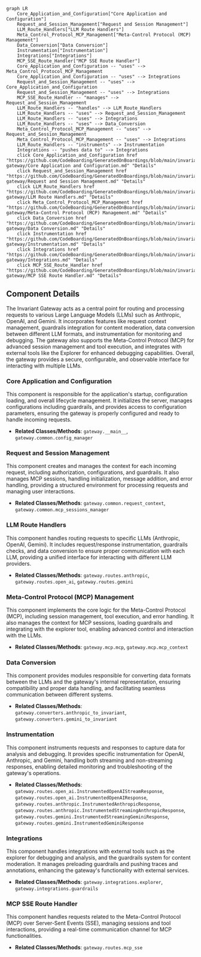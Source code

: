 ```mermaid
graph LR
    Core_Application_and_Configuration["Core Application and Configuration"]
    Request_and_Session_Management["Request and Session Management"]
    LLM_Route_Handlers["LLM Route Handlers"]
    Meta_Control_Protocol_MCP_Management["Meta-Control Protocol (MCP) Management"]
    Data_Conversion["Data Conversion"]
    Instrumentation["Instrumentation"]
    Integrations["Integrations"]
    MCP_SSE_Route_Handler["MCP SSE Route Handler"]
    Core_Application_and_Configuration -- "uses" --> Meta_Control_Protocol_MCP_Management
    Core_Application_and_Configuration -- "uses" --> Integrations
    Request_and_Session_Management -- "uses" --> Core_Application_and_Configuration
    Request_and_Session_Management -- "uses" --> Integrations
    MCP_SSE_Route_Handler -- "manages" --> Request_and_Session_Management
    LLM_Route_Handlers -- "handles" --> LLM_Route_Handlers
    LLM_Route_Handlers -- "uses" --> Request_and_Session_Management
    LLM_Route_Handlers -- "uses" --> Integrations
    LLM_Route_Handlers -- "uses" --> Data_Conversion
    Meta_Control_Protocol_MCP_Management -- "uses" --> Request_and_Session_Management
    Meta_Control_Protocol_MCP_Management -- "uses" --> Integrations
    LLM_Route_Handlers -- "instruments" --> Instrumentation
    Integrations -- "pushes data to" --> Integrations
    click Core_Application_and_Configuration href "https://github.com/CodeBoarding/GeneratedOnBoardings/blob/main/invariant-gateway/Core Application and Configuration.md" "Details"
    click Request_and_Session_Management href "https://github.com/CodeBoarding/GeneratedOnBoardings/blob/main/invariant-gateway/Request and Session Management.md" "Details"
    click LLM_Route_Handlers href "https://github.com/CodeBoarding/GeneratedOnBoardings/blob/main/invariant-gateway/LLM Route Handlers.md" "Details"
    click Meta_Control_Protocol_MCP_Management href "https://github.com/CodeBoarding/GeneratedOnBoardings/blob/main/invariant-gateway/Meta-Control Protocol (MCP) Management.md" "Details"
    click Data_Conversion href "https://github.com/CodeBoarding/GeneratedOnBoardings/blob/main/invariant-gateway/Data Conversion.md" "Details"
    click Instrumentation href "https://github.com/CodeBoarding/GeneratedOnBoardings/blob/main/invariant-gateway/Instrumentation.md" "Details"
    click Integrations href "https://github.com/CodeBoarding/GeneratedOnBoardings/blob/main/invariant-gateway/Integrations.md" "Details"
    click MCP_SSE_Route_Handler href "https://github.com/CodeBoarding/GeneratedOnBoardings/blob/main/invariant-gateway/MCP SSE Route Handler.md" "Details"
```

## Component Details

The Invariant Gateway acts as a central point for routing and processing requests to various Large Language Models (LLMs) such as Anthropic, OpenAI, and Gemini. It incorporates features like request context management, guardrails integration for content moderation, data conversion between different LLM formats, and instrumentation for monitoring and debugging. The gateway also supports the Meta-Control Protocol (MCP) for advanced session management and tool execution, and integrates with external tools like the Explorer for enhanced debugging capabilities. Overall, the gateway provides a secure, configurable, and observable interface for interacting with multiple LLMs.

### Core Application and Configuration
This component is responsible for the application's startup, configuration loading, and overall lifecycle management. It initializes the server, manages configurations including guardrails, and provides access to configuration parameters, ensuring the gateway is properly configured and ready to handle incoming requests.
- **Related Classes/Methods**: `gateway.__main__`, `gateway.common.config_manager`

### Request and Session Management
This component creates and manages the context for each incoming request, including authorization, configurations, and guardrails. It also manages MCP sessions, handling initialization, message addition, and error handling, providing a structured environment for processing requests and managing user interactions.
- **Related Classes/Methods**: `gateway.common.request_context`, `gateway.common.mcp_sessions_manager`

### LLM Route Handlers
This component handles routing requests to specific LLMs (Anthropic, OpenAI, Gemini). It includes request/response instrumentation, guardrails checks, and data conversion to ensure proper communication with each LLM, providing a unified interface for interacting with different LLM providers.
- **Related Classes/Methods**: `gateway.routes.anthropic`, `gateway.routes.open_ai`, `gateway.routes.gemini`

### Meta-Control Protocol (MCP) Management
This component implements the core logic for the Meta-Control Protocol (MCP), including session management, tool execution, and error handling. It also manages the context for MCP sessions, loading guardrails and integrating with the explorer tool, enabling advanced control and interaction with the LLMs.
- **Related Classes/Methods**: `gateway.mcp.mcp`, `gateway.mcp.mcp_context`

### Data Conversion
This component provides modules responsible for converting data formats between the LLMs and the gateway's internal representation, ensuring compatibility and proper data handling, and facilitating seamless communication between different systems.
- **Related Classes/Methods**: `gateway.converters.anthropic_to_invariant`, `gateway.converters.gemini_to_invariant`

### Instrumentation
This component instruments requests and responses to capture data for analysis and debugging. It provides specific instrumentation for OpenAI, Anthropic, and Gemini, handling both streaming and non-streaming responses, enabling detailed monitoring and troubleshooting of the gateway's operations.
- **Related Classes/Methods**: `gateway.routes.open_ai.InstrumentedOpenAIStreamResponse`, `gateway.routes.open_ai.InstrumentedOpenAIResponse`, `gateway.routes.anthropic.InstrumentedAnthropicResponse`, `gateway.routes.anthropic.InstrumentedStreamingAnthropicResponse`, `gateway.routes.gemini.InstrumentedStreamingGeminiResponse`, `gateway.routes.gemini.InstrumentedGeminiResponse`

### Integrations
This component handles integrations with external tools such as the explorer for debugging and analysis, and the guardrails system for content moderation. It manages preloading guardrails and pushing traces and annotations, enhancing the gateway's functionality with external services.
- **Related Classes/Methods**: `gateway.integrations.explorer`, `gateway.integrations.guardrails`

### MCP SSE Route Handler
This component handles requests related to the Meta-Control Protocol (MCP) over Server-Sent Events (SSE), managing sessions and tool interactions, providing a real-time communication channel for MCP functionalities.
- **Related Classes/Methods**: `gateway.routes.mcp_sse`